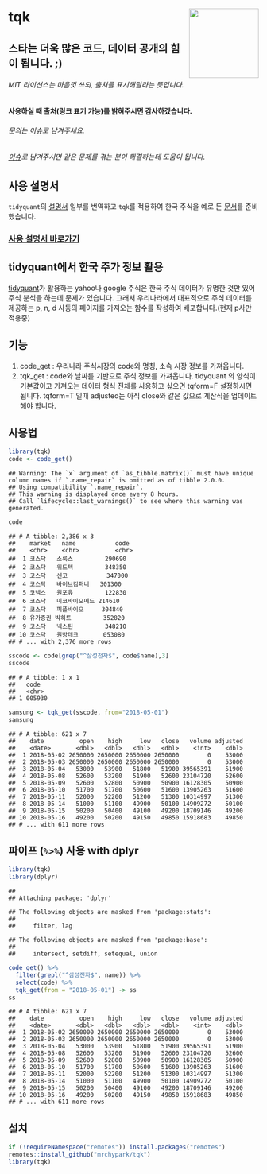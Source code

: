 
# tqk <img src="man/figures/logo.png" align="right" height=140/>

## 스타는 더욱 많은 코드, 데이터 공개의 힘이 됩니다. ;)

###### MIT 라이선스는 마음껏 쓰되, 출처를 표시해달라는 뜻입니다.

#### 사용하실 때 출처(링크 표기 가능)를 밝혀주시면 감사하겠습니다.

###### 문의는 [이슈](https://github.com/mrchypark/tqk/issues/new)로 남겨주세요.

###### [이슈](https://github.com/mrchypark/tqk/issues)로 남겨주시면 같은 문제를 겪는 분이 해결하는데 도움이 됩니다.

## 사용 설명서

`tidyquant`의 [설명서](https://github.com/business-science/tidyquant)
일부를 번역하고 `tqk`를 적용하여 한국 주식을 예로 든
[문서](https://mrchypark.github.io/tqk/articles/tqk-introduce.html)를
준비 했습니다.

### [사용 설명서 바로가기](https://mrchypark.github.io/tqk/articles/tqk-introduce.html)

## tidyquant에서 한국 주가 정보 활용

[tidyquant](https://github.com/business-science/tidyquant)가 활용하는
yahoo나 google 주식은 한국 주식 데이터가 유명한 것만 있어 주식 분석을
하는데 문제가 있습니다. 그래서 우리나라에서 대표적으로 주식 데이터를
제공하는 p, n, d 사등의 페이지를 가져오는 함수를 작성하여
배포합니다.(현재 p사만 적용중)

## 기능

1.  code\_get : 우리나라 주식시장의 code와 명칭, 소속 시장 정보를
    가져옵니다.
2.  tqk\_get : code와 날짜를 기반으로 주식 정보를 가져옵니다. tidyquant
    의 양식이 기본값이고 가져오는 데이터 형식 전체를 사용하고 싶으면
    tqform=F 설정하시면 됩니다. tqform=T 일때 adjusted는 아직 close와
    같은 값으로 계산식을 업데이트 해야 합니다.

## 사용법

``` r
library(tqk)
code <- code_get()
```

    ## Warning: The `x` argument of `as_tibble.matrix()` must have unique column names if `.name_repair` is omitted as of tibble 2.0.0.
    ## Using compatibility `.name_repair`.
    ## This warning is displayed once every 8 hours.
    ## Call `lifecycle::last_warnings()` to see where this warning was generated.

``` r
code
```

    ## # A tibble: 2,386 x 3
    ##    market   name           code  
    ##    <chr>    <chr>          <chr> 
    ##  1 코스닥   소룩스         290690
    ##  2 코스닥   위드텍         348350
    ##  3 코스닥   센코           347000
    ##  4 코스닥   바이브컴퍼니   301300
    ##  5 코넥스   원포유         122830
    ##  6 코스닥   미코바이오메드 214610
    ##  7 코스닥   피플바이오     304840
    ##  8 유가증권 빅히트         352820
    ##  9 코스닥   넥스틴         348210
    ## 10 코스닥   원방테크       053080
    ## # ... with 2,376 more rows

``` r
sscode <- code[grep("^삼성전자$", code$name),3]
sscode
```

    ## # A tibble: 1 x 1
    ##   code  
    ##   <chr> 
    ## 1 005930

``` r
samsung <- tqk_get(sscode, from="2018-05-01")
samsung
```

    ## # A tibble: 621 x 7
    ##    date          open    high     low   close   volume adjusted
    ##    <date>       <dbl>   <dbl>   <dbl>   <dbl>    <int>    <dbl>
    ##  1 2018-05-02 2650000 2650000 2650000 2650000        0    53000
    ##  2 2018-05-03 2650000 2650000 2650000 2650000        0    53000
    ##  3 2018-05-04   53000   53900   51800   51900 39565391    51900
    ##  4 2018-05-08   52600   53200   51900   52600 23104720    52600
    ##  5 2018-05-09   52600   52800   50900   50900 16128305    50900
    ##  6 2018-05-10   51700   51700   50600   51600 13905263    51600
    ##  7 2018-05-11   52000   52200   51200   51300 10314997    51300
    ##  8 2018-05-14   51000   51100   49900   50100 14909272    50100
    ##  9 2018-05-15   50200   50400   49100   49200 18709146    49200
    ## 10 2018-05-16   49200   50200   49150   49850 15918683    49850
    ## # ... with 611 more rows

## 파이프 (`%>%`) 사용 with dplyr

``` r
library(tqk)
library(dplyr)
```

    ## 
    ## Attaching package: 'dplyr'

    ## The following objects are masked from 'package:stats':
    ## 
    ##     filter, lag

    ## The following objects are masked from 'package:base':
    ## 
    ##     intersect, setdiff, setequal, union

``` r
code_get() %>% 
  filter(grepl("^삼성전자$", name)) %>% 
  select(code) %>% 
  tqk_get(from = "2018-05-01") -> ss
ss
```

    ## # A tibble: 621 x 7
    ##    date          open    high     low   close   volume adjusted
    ##    <date>       <dbl>   <dbl>   <dbl>   <dbl>    <int>    <dbl>
    ##  1 2018-05-02 2650000 2650000 2650000 2650000        0    53000
    ##  2 2018-05-03 2650000 2650000 2650000 2650000        0    53000
    ##  3 2018-05-04   53000   53900   51800   51900 39565391    51900
    ##  4 2018-05-08   52600   53200   51900   52600 23104720    52600
    ##  5 2018-05-09   52600   52800   50900   50900 16128305    50900
    ##  6 2018-05-10   51700   51700   50600   51600 13905263    51600
    ##  7 2018-05-11   52000   52200   51200   51300 10314997    51300
    ##  8 2018-05-14   51000   51100   49900   50100 14909272    50100
    ##  9 2018-05-15   50200   50400   49100   49200 18709146    49200
    ## 10 2018-05-16   49200   50200   49150   49850 15918683    49850
    ## # ... with 611 more rows

## 설치

``` r
if (!requireNamespace("remotes")) install.packages("remotes")
remotes::install_github("mrchypark/tqk")
library(tqk)
```
